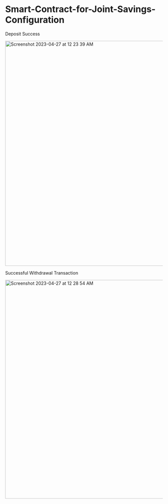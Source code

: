 # Smart-Contract-for-Joint-Savings-Configuration

Deposit Success

<img width="717" alt="Screenshot 2023-04-27 at 12 23 39 AM" src="https://user-images.githubusercontent.com/54637095/234767242-ae9eba2a-527d-4052-829e-c5b886dada46.png">

Successful Withdrawal Transaction

<img width="697" alt="Screenshot 2023-04-27 at 12 28 54 AM" src="https://user-images.githubusercontent.com/54637095/234767814-fca04019-2244-41f2-94ce-fd910003fec0.png">

